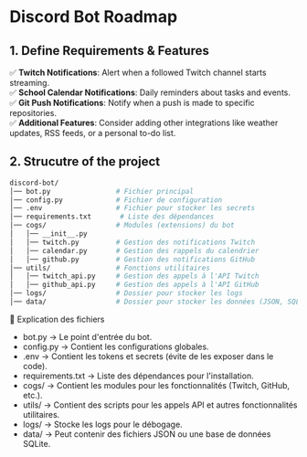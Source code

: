 # Discord Bot Roadmap

## 1. Define Requirements & Features
✅ **Twitch Notifications**: Alert when a followed Twitch channel starts streaming.  
✅ **School Calendar Notifications**: Daily reminders about tasks and events.  
✅ **Git Push Notifications**: Notify when a push is made to specific repositories.  
✅ **Additional Features**: Consider adding other integrations like weather updates, RSS feeds, or a personal to-do list.  

## 2. Strucutre of the project
```bash
discord-bot/
│── bot.py                # Fichier principal
│── config.py             # Fichier de configuration
│── .env                  # Fichier pour stocker les secrets
│── requirements.txt       # Liste des dépendances
│── cogs/                 # Modules (extensions) du bot
│   │── __init__.py
│   │── twitch.py         # Gestion des notifications Twitch
│   │── calendar.py       # Gestion des rappels du calendrier
│   │── github.py         # Gestion des notifications GitHub
│── utils/                # Fonctions utilitaires
│   │── twitch_api.py     # Gestion des appels à l'API Twitch
│   │── github_api.py     # Gestion des appels à l'API GitHub
│── logs/                 # Dossier pour stocker les logs
│── data/                 # Dossier pour stocker les données (JSON, SQLite)
```

📌 Explication des fichiers
- bot.py → Le point d'entrée du bot.
- config.py → Contient les configurations globales.
- .env → Contient les tokens et secrets (évite de les exposer dans le code).
- requirements.txt → Liste des dépendances pour l'installation.
- cogs/ → Contient les modules pour les fonctionnalités (Twitch, GitHub, etc.).
- utils/ → Contient des scripts pour les appels API et autres fonctionnalités utilitaires.
- logs/ → Stocke les logs pour le débogage.
- data/ → Peut contenir des fichiers JSON ou une base de données SQLite.
